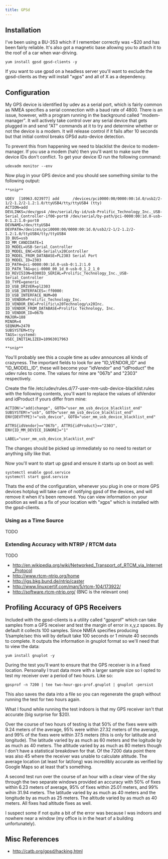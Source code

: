 ```yaml
---
title: GPSd
---
```


## Installation

I've been using a BU-353 which if I remember correctly was ~$20 and has been
fairly reliable. It's also got a magnetic base allowing you to attach it to the
roof of a car when war-driving.

```
yum install gpsd gpsd-clients -y
```

If you want to use gpsd on a headless server you'll want to exclude the
gpsd-clients as they will install "xgps" and all of X as a dependency.

## Configuration

My GPS device is identified by udev as a serial port, which is fairly common as
NMEA specifies a serial connection with a baud rate of 4800. There is an issue,
however, with a program running in the background called "modem-manager". It
will actively take control over any serial device that gets plugged in and send
"AT" commands at it to try and determine whether or not the device is a modem.
It will release control if it fails after 10 seconds but that initial control
breaks GPSd auto-device detection.

To prevent this from happening we need to blacklist the device to
modem-manager. If you use a modem (hah) then you'll want to make sure the
device IDs don't conflict. To get your device ID run the following command:

```
udevadm monitor --env
```

Now plug in your GPS device and you should see something similar to the
following output:

```
**snip**

UDEV  [10963.023977] add      /devices/pci0000:00/0000:00:1d.0/usb2/2-1/2-1.2/2-1.2:1.0/ttyUSB4/tty/ttyUSB4 (tty)
ACTION=add
DEVLINKS=/dev/gps4 /dev/serial/by-id/usb-Prolific_Technology_Inc._USB-Serial_Controller-if00-port0 /dev/serial/by-path/pci-0000:00:1d.0-usb-0:1.2:1.0-port0
DEVNAME=/dev/ttyUSB4
DEVPATH=/devices/pci0000:00/0000:00:1d.0/usb2/2-1/2-1.2/2-1.2:1.0/ttyUSB4/tty/ttyUSB4
ID_BUS=usb
ID_MM_CANDIDATE=1
ID_MODEL=USB-Serial_Controller
ID_MODEL_ENC=USB-Serial\x20Controller
ID_MODEL_FROM_DATABASE=PL2303 Serial Port
ID_MODEL_ID=2303
ID_PATH=pci-0000:00:1d.0-usb-0:1.2:1.0
ID_PATH_TAG=pci-0000_00_1d_0-usb-0_1_2_1_0
ID_REVISION=0300ID_SERIAL=Prolific_Technology_Inc._USB-Serial_Controller
ID_TYPE=generic
ID_USB_DRIVER=pl2303
ID_USB_INTERFACES=:ff0000:
ID_USB_INTERFACE_NUM=00
ID_VENDOR=Prolific_Technology_Inc.
ID_VENDOR_ENC=Prolific\x20Technology\x20Inc.
ID_VENDOR_FROM_DATABASE=Prolific Technology, Inc.
ID_VENDOR_ID=067b
MAJOR=188
MINOR=4
SEQNUM=2470
SUBSYSTEM=tty
TAGS=:systemd:
USEC_INITIALIZED=10963017963

**snip**
```

You'll probably see this a couple time as udev announces all kinds of
crazyness. The important fields to look for are "ID_VENDOR_ID" and
"ID_MODEL_ID", these will become your "idVendor" and "idProduct" the udev rules
to come. The values for mine are "067b" and "2303" respectively.

Create the file /etc/udev/rules.d/77-user-mm-usb-device-blacklist.rules with
the following contents, you'll want to replace the values of idVendor and
idProduct if yours differ from mine:

```
ACTION!="add|change", GOTO="user_mm_usb_device_blacklist_end"
SUBSYSTEM!="usb", GOTO="user_mm_usb_device_blacklist_end"
ENV{DEVTYPE}!="usb_device", GOTO="user_mm_usb_device_blacklist_end"

ATTRS{idVendor}=="067b", ATTRS{idProduct}=="2303", ENV{ID_MM_DEVICE_IGNORE}="1"

LABEL="user_mm_usb_device_blacklist_end"
```

The changes should be picked up immediately so no need to restart or anything
silly like that.

Now you'll want to start up gpsd and ensure it starts up on boot as well:

```
systemctl enable gpsd.service
systemctl start gpsd.service
```

Thats the end of the configuration, whenever you plug in one or more GPS
devices hotplug will take care of notifying gpsd of the devices, and will
remove it when it's been removed. You can view information on your position as
well as a fix of your location with "xgps" which is installed with the
gpsd-clients.

### Using as a Time Source

TODO

### Extending Accuracy with NTRIP / RTCM data

TODO

* http://en.wikipedia.org/wiki/Networked_Transport_of_RTCM_via_Internet_Protocol
* http://www.rtcm-ntrip.org/home
* http://igs.bkg.bund.de/ntrip/caster
* http://www.linuxcertif.com/man/5/rtcm-104/173922/
* http://software.rtcm-ntrip.org/ (BNC is the relevant one)

## Profiling Accuracy of GPS Receivers

Included with the gpsd-clients is a utility called "gpsprof" which can take
samples from a GPS receiver and test the margin of error in x,y,z spaces. By
default it collects 100 samples. Since NMEA specifies producing 1/sample/sec
this will by default take 100 seconds or 1 minute 40 seconds to complete. It
outputs the information in gnuplot format so we'll need that to view the data:

```
yum install gnuplot -y
```

During the test you'll want to ensure that the GPS receiver is in a fixed
location. Personally I trust data more with a larger sample size so I opted to
test my receiver over a period of two hours. Like so:

```
gpsprof -n 7200 | tee two-hour-gps-prof.gnuplot | gnuplot -persist
```

This also saves the data into a file so you can regenerate the graph without
running the test for two hours again.

What I found while running the test indoors is that my GPS receiver isn't that
accurate (big surprise for $20).

Over the course of two hours of testing is that 50% of the fixes were with 9.24
meters of the average, 95% were within 27.32 meters of the average, and 99% of
the fixes were within 37.5 meters (this is only for latitude and longitude).
The latitude varied by as much as 60 meters and the logitude by as much as 40
meters. The altitude varied by as much as 80 meters though I don't have a
statistical breakdown for that. Of the 7200 data point there was also 45 where
the receiver was unable to calculate altitude. The average location (at least
for lat/long) was incredibly accurate as verified by Google Maps so at least
that's something.

A second test run over the course of an hour with a clear view of the sky
through the two separate windows provided an accuracy with 50% of fixes within
6.23 meters of average, 95% of fixes within 25.01 meters, and 99% wihin 31.94
meters. The latitude varied by as much as 40 meters and the longitude by as
much as 25 meters. The altitude varied by as much as 40 meters. All fixes had
altitude fixes as well.

I suspect some if not quite a bit of the error was because I was indoors and
nowhere near a window (my office is in the heart of a building unfortunately).

## Misc References

* http://catb.org/gpsd/hacking.html

